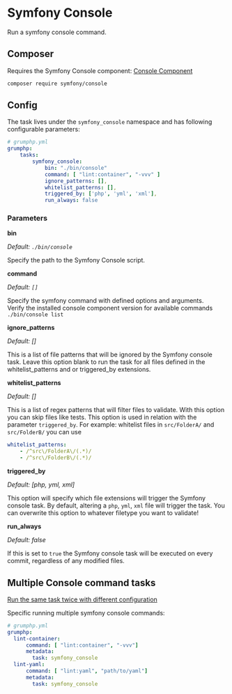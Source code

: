 # Symfony Console

Run a symfony console command.

## Composer

Requires the Symfony Console component: [Console Component](https://symfony.com/components/Console)

```bash
composer require symfony/console
```

## Config

The task lives under the `symfony_console` namespace and has following configurable parameters:

```yaml
# grumphp.yml
grumphp:
    tasks:
        symfony_console:
            bin: "./bin/console"
            command: [ "lint:container", "-vvv" ]
            ignore_patterns: [],
            whitelist_patterns: [],
            triggered_by: ['php', 'yml', 'xml'],
            run_always: false
```

### Parameters

**bin**

*Default: `./bin/console`*

Specify the path to the Symfony Console script. 

**command**

*Default: `[]`*

Specify the symfony command with defined options and arguments.  
Verify the installed console component version for available commands `./bin/console list`

**ignore_patterns**

*Default: []*

This is a list of file patterns that will be ignored by the Symfony console task. 
Leave this option blank to run the task for all files defined in the whitelist_patterns and or triggered_by extensions.

**whitelist_patterns**

*Default: []*

This is a list of regex patterns that will filter files to validate. With this option you can skip files like tests. 
This option is used in relation with the parameter `triggered_by`.
For example: whitelist files in `src/FolderA/` and `src/FolderB/` you can use
```yaml
whitelist_patterns:
    - /^src\/FolderA\/(.*)/
    - /^src\/FolderB\/(.*)/
```

**triggered_by**

*Default: [php, yml, xml]*

This option will specify which file extensions will trigger the Symfony console task.
By default, altering a `php`, `yml`, `xml` file will trigger the task.
You can overwrite this option to whatever filetype you want to validate!

**run_always**

*Default: false*

If this is set to `true` the Symfony console task will be executed on every commit, regardless of any modified files.

## Multiple Console command tasks

[Run the same task twice with different configuration](../tasks.md#run-the-same-task-twice-with-different-configuration)

Specific running multiple symfony console commands:

```yaml
# grumphp.yml
grumphp:
  lint-container:
      command: [ "lint:container", "-vvv"]
      metadata:
        task: symfony_console
  lint-yaml:
      command: [ "lint:yaml", "path/to/yaml"]
      metadata:
        task: symfony_console
```
